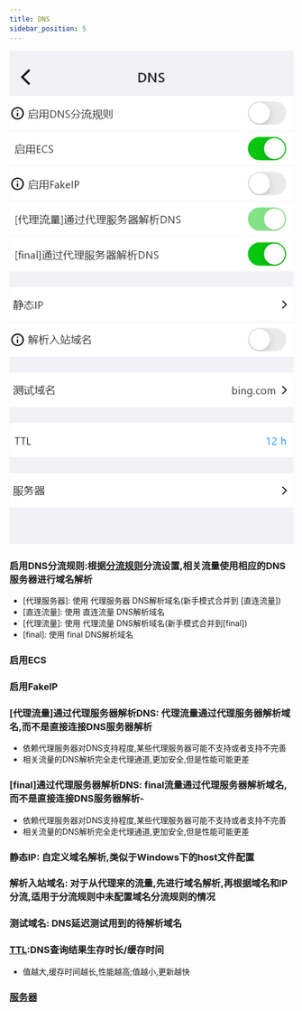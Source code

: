 ```yaml
---
title: DNS
sidebar_position: 5
---
```



![](./img/dns.png#center)



### 启用DNS分流规则:根据[分流规则](../app-manual/diversion-rule)分流设置,相关流量使用相应的DNS服务器进行域名解析
- [代理服务器]: 使用 代理服务器 DNS解析域名(新手模式合并到 [直连流量])
- [直连流量]: 使用 直连流量 DNS解析域名
- [代理流量]: 使用 代理流量 DNS解析域名(新手模式合并到[final])
- [final]: 使用 final DNS解析域名

### 启用ECS

### 启用FakeIP

### [代理流量]通过代理服务器解析DNS: 代理流量通过代理服务器解析域名,而不是直接连接DNS服务器解析
- 依赖代理服务器对DNS支持程度,某些代理服务器可能不支持或者支持不完善
- 相关流量的DNS解析完全走代理通道,更加安全,但是性能可能更差
  
### [final]通过代理服务器解析DNS: final流量通过代理服务器解析域名,而不是直接连接DNS服务器解析-
- 依赖代理服务器对DNS支持程度,某些代理服务器可能不支持或者支持不完善
- 相关流量的DNS解析完全走代理通道,更加安全,但是性能可能更差
  
### 静态IP: 自定义域名解析,类似于Windows下的host文件配置

### 解析入站域名: 对于从代理来的流量,先进行域名解析,再根据域名和IP分流,适用于分流规则中未配置域名分流规则的情况

### 测试域名: DNS延迟测试用到的待解析域名

### [TTL](../app-manual/glossary.md):DNS查询结果生存时长/缓存时间
- 值越大,缓存时间越长,性能越高;值越小,更新越快
  
### [服务器](../app-manual/dns-server.md)
